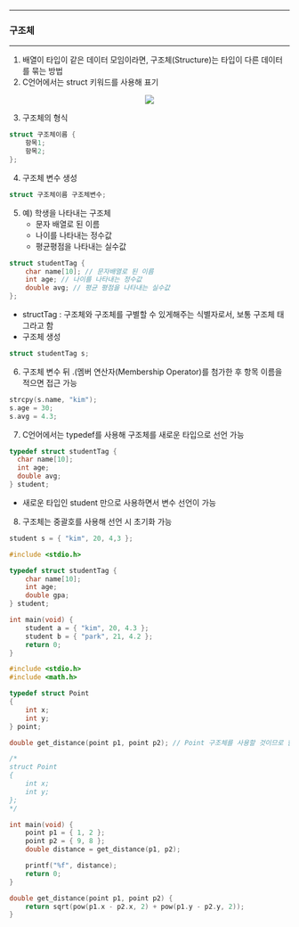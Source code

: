 -----
### 구조체
-----
1. 배열이 타입이 같은 데이터 모임이라면, 구조체(Structure)는 타입이 다른 데이터를 묶는 방법
2. C언어에서는 struct 키워드를 사용해 표기
<div align="center">
<img src="https://github.com/user-attachments/assets/e25accf0-b519-42b2-a31c-aaa78f5f32c2">
</div>

3. 구조체의 형식
```c
struct 구조체이름 {
    항목1;
    항목2;
};
```

4. 구조체 변수 생성
```c
struct 구조체이름 구조체변수;
```

5. 예) 학생을 나타내는 구조체
   - 문자 배열로 된 이름
   - 나이를 나타내는 정수값
   - 평균평점을 나타내는 실수값
```c
struct studentTag {
    char name[10]; // 문자배열로 된 이름
    int age; // 나이를 나타내는 정수값
    double avg; // 평균 평점을 나타내는 실수값
};
```
   - structTag : 구조체와 구조체를 구별할 수 있게해주는 식별자로서, 보통 구조체 태그라고 함
   - 구조체 생성
```c
struct studentTag s;
```

6. 구조체 변수 뒤 .(멤버 연산자(Membership Operator)를 첨가한 후 항목 이름을 적으면 접근 가능
```c
strcpy(s.name, "kim");
s.age = 30;
s.avg = 4.3;
```

7. C언어에서는 typedef를 사용해 구조체를 새로운 타입으로 선언 가능
```c
typedef struct studentTag {
  char name[10];
  int age;
  double avg;
} student;
```
   - 새로운 타입인 student 만으로 사용하면서 변수 선언이 가능

8. 구조체는 중괄호를 사용해 선언 시 초기화 가능
```c
student s = { "kim", 20, 4,3 };
```

```c
#include <stdio.h>

typedef struct studentTag {
    char name[10];
    int age;
    double gpa;
} student;

int main(void) {
    student a = { "kim", 20, 4.3 };
    student b = { "park", 21, 4.2 };
    return 0;
}
```

```c
#include <stdio.h>
#include <math.h>

typedef struct Point
{
    int x;
    int y;
} point;

double get_distance(point p1, point p2); // Point 구조체를 사용할 것이므로 함수 선언은 구조체 선언 이후에 작성

/*
struct Point
{
    int x;
    int y;
};
*/

int main(void) {
    point p1 = { 1, 2 };
    point p2 = { 9, 8 };
    double distance = get_distance(p1, p2);

    printf("%f", distance);
    return 0;
}

double get_distance(point p1, point p2) {
    return sqrt(pow(p1.x - p2.x, 2) + pow(p1.y - p2.y, 2));
}
```
